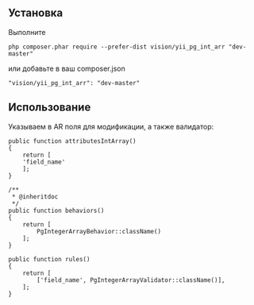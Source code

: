 
Установка
-----------

Выполните

```
php composer.phar require --prefer-dist vision/yii_pg_int_arr "dev-master"
```

или добавьте в ваш composer.json

```
"vision/yii_pg_int_arr": "dev-master"
```

Использование
-----
Указываем в AR поля для модификации, а также валидатор:

    public function attributesIntArray()
    {
        return [
        'field_name'
        ];
    }

    /**
     * @inheritdoc
     */
    public function behaviors()
    {
        return [
            PgIntegerArrayBehavior::className()
        ];
    }
    
    public function rules()
    {
        return [
            ['field_name', PgIntegerArrayValidator::className()],
        ];
    }
